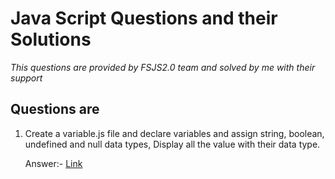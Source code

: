 # Java Script Questions and their Solutions

_This questions are provided by FSJS2.0 team and solved by me with their support_

## Questions are

1) Create a variable.js file and declare variables and assign string, boolean, undefined and null data types, Display all the value with their data type.

    Answer:-  [Link]('./variable.js')